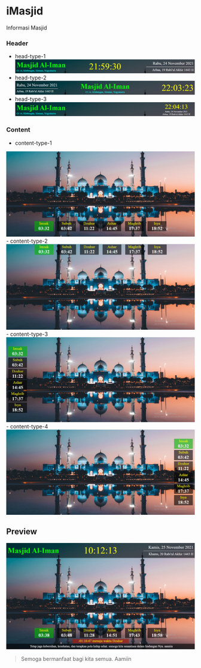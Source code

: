 # iMasjid
Informasi Masjid

### Header
- head-type-1
![Head Type 1](img/head-type-1.png)
- head-type-2
![Head Type 2](img/head-type-2.png)
- head-type-3
![Head Type 3](img/head-type-3.png)

### Content
- content-type-1
<img alt="Content Type 1" src="img/content-type-1.png" width="600"/>
- content-type-2
<img alt="Content Type 2" src="img/content-type-2.png" width="600"/>
- content-type-3
<img alt="Content Type 3" src="img/content-type-3.png" width="600"/>
- content-type-4
<img alt="Content Type 4" src="img/content-type-4.png" width="600"/>

## Preview
![iMasjid](preview.png)

> Semoga bermanfaat bagi kita semua. Aamiin
